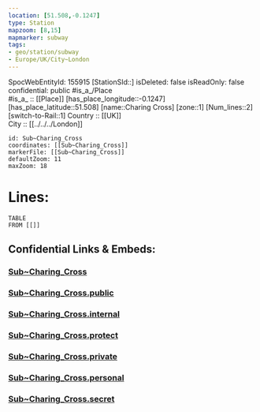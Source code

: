 ```yaml
---
location: [51.508,-0.1247] 
type: Station 
mapzoom: [8,15] 
mapmarker: subway 
tags:
- geo/station/subway
- Europe/UK/City~London
---
```

SpocWebEntityId: 155915
[StationSId::] 
isDeleted: false
isReadOnly: false
confidential: public
#is_a_/Place  
#is_a_ :: [[Place]] 
[has_place_longitude::-0.1247] 
[has_place_latitude::51.508] 
[name::Charing Cross] 
[zone::1] 
[Num_lines::2] 
[switch-to-Rail::1] 
Country :: [[UK]]  
City :: [[../../../London]]  


```leaflet
id: Sub~Charing_Cross
coordinates: [[Sub~Charing_Cross]] 
markerFile: [[Sub~Charing_Cross]] 
defaultZoom: 11 
maxZoom: 18
```


# Lines: 
```dataview
TABLE 
FROM [[]] 
```


## Confidential Links & Embeds: 

### [Sub~Charing_Cross](/_Standards/Earth/Continent/Europe/Europe~North/UK/England/Regions~England/London,Greater/cities~GreaterLondon/Underground/Station/Sub~Charing_Cross.md) 

### [Sub~Charing_Cross.public](/_public/Earth/Continent/Europe/Europe~North/UK/England/Regions~England/London,Greater/cities~GreaterLondon/Underground/Station/Sub~Charing_Cross.public.md) 

### [Sub~Charing_Cross.internal](/_internal/Earth/Continent/Europe/Europe~North/UK/England/Regions~England/London,Greater/cities~GreaterLondon/Underground/Station/Sub~Charing_Cross.internal.md) 

### [Sub~Charing_Cross.protect](/_protect/Earth/Continent/Europe/Europe~North/UK/England/Regions~England/London,Greater/cities~GreaterLondon/Underground/Station/Sub~Charing_Cross.protect.md) 

### [Sub~Charing_Cross.private](/_private/Earth/Continent/Europe/Europe~North/UK/England/Regions~England/London,Greater/cities~GreaterLondon/Underground/Station/Sub~Charing_Cross.private.md) 

### [Sub~Charing_Cross.personal](/_personal/Earth/Continent/Europe/Europe~North/UK/England/Regions~England/London,Greater/cities~GreaterLondon/Underground/Station/Sub~Charing_Cross.personal.md) 

### [Sub~Charing_Cross.secret](/_secret/Earth/Continent/Europe/Europe~North/UK/England/Regions~England/London,Greater/cities~GreaterLondon/Underground/Station/Sub~Charing_Cross.secret.md)

